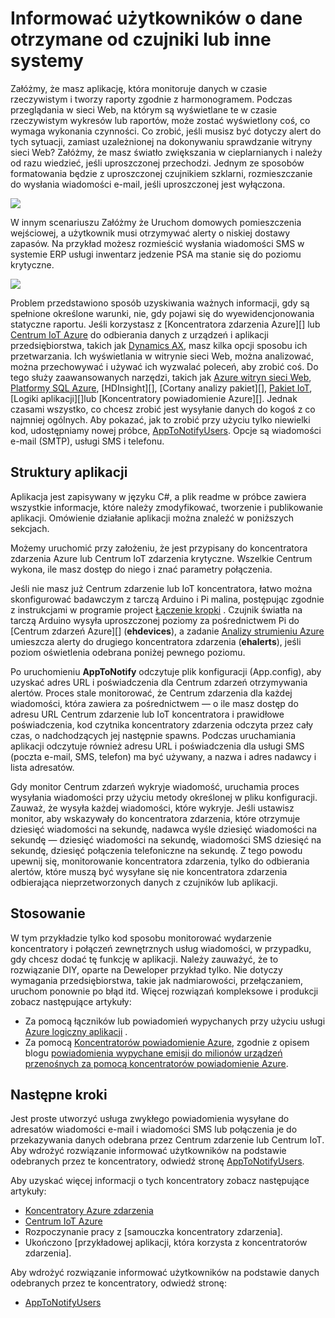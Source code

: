 <properties 
   pageTitle="Informować użytkowników o dane otrzymane od czujniki lub inne systemy | Microsoft Azure"
   description="Informacje dotyczące używania koncentratory zdarzenia informować użytkowników o danych czujnika."
   services="event-hubs"
   documentationCenter="na"
   authors="spyrossak"
   manager="timlt"
   editor="" />
<tags 
   ms.service="event-hubs"
   ms.devlang="na"
   ms.topic="article"
   ms.tgt_pltfrm="na"
   ms.workload="na"
   ms.date="08/25/2016"
   ms.author="spyros;sethm" />

# <a name="notify-users-of-data-received-from-sensors-or-other-systems"></a>Informować użytkowników o dane otrzymane od czujniki lub inne systemy

Załóżmy, że masz aplikację, która monitoruje danych w czasie rzeczywistym i tworzy raporty zgodnie z harmonogramem. Podczas przeglądania w sieci Web, na którym są wyświetlane te w czasie rzeczywistym wykresów lub raportów, może zostać wyświetlony coś, co wymaga wykonania czynności. Co zrobić, jeśli musisz być dotyczy alert do tych sytuacji, zamiast uzależnionej na dokonywaniu sprawdzanie witryny sieci Web? Załóżmy, że masz światło zwiększania w cieplarnianych i należy od razu wiedzieć, jeśli uproszczonej przechodzi. Jednym ze sposobów formatowania będzie z uproszczonej czujnikiem szklarni, rozmieszczanie do wysłania wiadomości e-mail, jeśli uproszczonej jest wyłączona.

![][1]

W innym scenariuszu Załóżmy że Uruchom domowych pomieszczenia wejściowej, a użytkownik musi otrzymywać alerty o niskiej dostawy zapasów. Na przykład możesz rozmieścić wysłania wiadomości SMS w systemie ERP usługi inwentarz jedzenie PSA ma stanie się do poziomu krytyczne. 

![][2]

Problem przedstawiono sposób uzyskiwania ważnych informacji, gdy są spełnione określone warunki, nie, gdy pojawi się do wyewidencjonowania statyczne raportu. Jeśli korzystasz z [Koncentratora zdarzenia Azure][] lub [Centrum IoT Azure][] do odbierania danych z urządzeń i aplikacji przedsiębiorstwa, takich jak [Dynamics AX][], masz kilka opcji sposobu ich przetwarzania. Ich wyświetlania w witrynie sieci Web, można analizować, można przechowywać i używać ich wyzwalać poleceń, aby zrobić coś. Do tego służy zaawansowanych narzędzi, takich jak [Azure witryn sieci Web][], [Platformy SQL Azure][], [HDInsight][], [Cortany analizy pakiet][], [Pakiet IoT][], [Logiki aplikacji][]lub [Koncentratory powiadomienie Azure][]. Jednak czasami wszystko, co chcesz zrobić jest wysyłanie danych do kogoś z co najmniej ogólnych. Aby pokazać, jak to zrobić przy użyciu tylko niewielki kod, udostępniamy nowej próbce, [AppToNotifyUsers][]. Opcje są wiadomości e-mail (SMTP), usługi SMS i telefonu.

## <a name="application-structure"></a>Struktury aplikacji

Aplikacja jest zapisywany w języku C#, a plik readme w próbce zawiera wszystkie informacje, które należy zmodyfikować, tworzenie i publikowanie aplikacji. Omówienie działanie aplikacji można znaleźć w poniższych sekcjach.

Możemy uruchomić przy założeniu, że jest przypisany do koncentratora zdarzenia Azure lub Centrum IoT zdarzenia krytyczne. Wszelkie Centrum wykona, ile masz dostęp do niego i znać parametry połączenia.

Jeśli nie masz już Centrum zdarzenie lub IoT koncentratora, łatwo można skonfigurować badawczym z tarczą Arduino i Pi malina, postępując zgodnie z instrukcjami w programie project [Łączenie kropki](https://github.com/Azure/connectthedots) . Czujnik światła na tarczą Arduino wysyła uproszczonej poziomy za pośrednictwem Pi do [Centrum zdarzeń Azure][] (**ehdevices**), a zadanie [Analizy strumieniu Azure](https://azure.microsoft.com/services/stream-analytics/) umieszcza alerty do drugiego koncentratora zdarzenia (**ehalerts**), jeśli poziom oświetlenia odebrana poniżej pewnego poziomu.

Po uruchomieniu **AppToNotify** odczytuje plik konfiguracji (App.config), aby uzyskać adres URL i poświadczenia dla Centrum zdarzeń otrzymywania alertów. Proces stale monitorować, że Centrum zdarzenia dla każdej wiadomości, która zawiera za pośrednictwem — o ile masz dostęp do adresu URL Centrum zdarzenie lub IoT koncentratora i prawidłowe poświadczenia, kod czytnika koncentratory zdarzenia odczyta przez cały czas, o nadchodzących jej następnie spawns. Podczas uruchamiania aplikacji odczytuje również adresu URL i poświadczenia dla usługi SMS (poczta e-mail, SMS, telefon) ma być używany, a nazwa i adres nadawcy i lista adresatów.

Gdy monitor Centrum zdarzeń wykryje wiadomość, uruchamia proces wysyłania wiadomości przy użyciu metody określonej w pliku konfiguracji. Zauważ, że wysyła każdej wiadomości, które wykryje. Jeśli ustawisz monitor, aby wskazywały do koncentratora zdarzenia, które otrzymuje dziesięć wiadomości na sekundę, nadawca wyśle dziesięć wiadomości na sekundę — dziesięć wiadomości na sekundę, wiadomości SMS dziesięć na sekundę, dziesięć połączenia telefoniczne na sekundę. Z tego powodu upewnij się, monitorowanie koncentratora zdarzenia, tylko do odbierania alertów, które muszą być wysyłane się nie koncentratora zdarzenia odbierająca nieprzetworzonych danych z czujników lub aplikacji.

## <a name="applicability"></a>Stosowanie

W tym przykładzie tylko kod sposobu monitorować wydarzenie koncentratory i połączeń zewnętrznych usług wiadomości, w przypadku, gdy chcesz dodać tę funkcję w aplikacji. Należy zauważyć, że to rozwiązanie DIY, oparte na Deweloper przykład tylko. Nie dotyczy wymagania przedsiębiorstwa, takie jak nadmiarowości, przełączaniem, uruchom ponownie po błąd itd. Więcej rozwiązań kompleksowe i produkcji zobacz następujące artykuły:

- Za pomocą łączników lub powiadomień wypychanych przy użyciu usługi [Azure logiczny aplikacji](../app-service-logic/app-service-logic-connectors-list.md) .
- Za pomocą [Koncentratorów powiadomienie Azure](https://msdn.microsoft.com/library/azure/jj927170.aspx), zgodnie z opisem blogu [powiadomienia wypychane emisji do milionów urządzeń przenośnych za pomocą koncentratorów powiadomienie Azure](http://weblogs.asp.net/scottgu/broadcast-push-notifications-to-millions-of-mobile-devices-using-windows-azure-notification-hubs). 

## <a name="next-steps"></a>Następne kroki

Jest proste utworzyć usługa zwykłego powiadomienia wysyłane do adresatów wiadomości e-mail i wiadomości SMS lub połączenia je do przekazywania danych odebrana przez Centrum zdarzenie lub Centrum IoT. Aby wdrożyć rozwiązanie informować użytkowników na podstawie odebranych przez te koncentratory, odwiedź stronę [AppToNotifyUsers][].

Aby uzyskać więcej informacji o tych koncentratory zobacz następujące artykuły:

- [Koncentratory Azure zdarzenia]
- [Centrum IoT Azure]
- Rozpoczynanie pracy z [samouczka koncentratory zdarzenia].
- Ukończono [przykładowej aplikacji, która korzysta z koncentratorów zdarzenia].

Aby wdrożyć rozwiązanie informować użytkowników na podstawie danych odebranych przez te koncentratory, odwiedź stronę:

- [AppToNotifyUsers][]

[Samouczek koncentratory zdarzenia]: event-hubs-csharp-ephcs-getstarted.md
[Centrum IoT Azure]: https://azure.microsoft.com/services/iot-hub/
[Koncentratory Azure zdarzenia]: https://azure.microsoft.com/services/event-hubs/
[Centrum Azure zdarzenia]: https://azure.microsoft.com/services/event-hubs/
[Przykładowa aplikacja korzystającego z koncentratorów zdarzenia]: https://code.msdn.microsoft.com/Service-Bus-Event-Hub-286fd097
[AppToNotifyUsers]: https://github.com/Azure-Samples/event-hubs-dotnet-user-notifications
[Dynamics AX]: http://www.microsoft.com/dynamics/erp-ax-overview.aspx
[Azure witryn sieci Web]: https://azure.microsoft.com/services/app-service/web/
[Platformy SQL Azure]: https://azure.microsoft.com/services/sql-database/
[Usługa HDInsight]: https://azure.microsoft.com/services/hdinsight/
[Cortana analizy pakietu]: http://www.microsoft.com/server-cloud/cortana-analytics-suite/Overview.aspx?WT.srch=1&WT.mc_ID=SEM_lLFwOJm3&bknode=BlueKai
[Pakiet IoT]: https://azure.microsoft.com/solutions/iot-suite/
[Aplikacje warunków logicznych]: https://azure.microsoft.com/services/app-service/logic/
[Koncentratory Azure powiadomień]: https://azure.microsoft.com/services/notification-hubs/
[Azure Stream Analytics]: https://azure.microsoft.com/services/stream-analytics/
 
[1]: ./media/event-hubs-sensors-notify-users/event-hubs-sensor-alert.png
[2]: ./media/event-hubs-sensors-notify-users/event-hubs-erp-alert.png